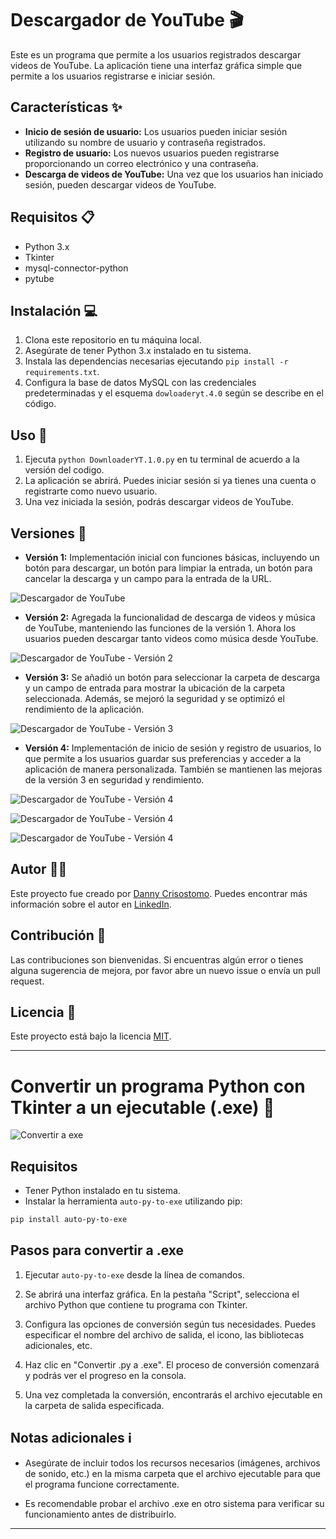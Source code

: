 # Descargador de YouTube 🎬

Este es un programa que permite a los usuarios registrados descargar videos de YouTube. La aplicación tiene una interfaz gráfica simple que permite a los usuarios registrarse e iniciar sesión.

## Características ✨

- **Inicio de sesión de usuario:** Los usuarios pueden iniciar sesión utilizando su nombre de usuario y contraseña registrados.
- **Registro de usuario:** Los nuevos usuarios pueden registrarse proporcionando un correo electrónico y una contraseña.
- **Descarga de videos de YouTube:** Una vez que los usuarios han iniciado sesión, pueden descargar videos de YouTube.

## Requisitos 📋

- Python 3.x
- Tkinter
- mysql-connector-python
- pytube

## Instalación 💻

1. Clona este repositorio en tu máquina local.
2. Asegúrate de tener Python 3.x instalado en tu sistema.
3. Instala las dependencias necesarias ejecutando `pip install -r requirements.txt`.
4. Configura la base de datos MySQL con las credenciales predeterminadas y el esquema `dowloaderyt.4.0` según se describe en el código.

## Uso 🚀

1. Ejecuta `python DownloaderYT.1.0.py` en tu terminal de acuerdo a la versión del codigo.
2. La aplicación se abrirá. Puedes iniciar sesión si ya tienes una cuenta o registrarte como nuevo usuario.
3. Una vez iniciada la sesión, podrás descargar videos de YouTube.

## Versiones 🔄

- **Versión 1:** Implementación inicial con funciones básicas, incluyendo un botón para descargar, un botón para limpiar la entrada, un botón para cancelar la descarga y un campo para la entrada de la URL.
  
![Descargador de YouTube](https://github.com/DannyCrisostomo/Descargador-de-YouTube/blob/26a3e4372d05ef7b310ed21f2cc9c463734d8e9b/Version%201/Imagen/DownloaderYT.1.0.png)

- **Versión 2:** Agregada la funcionalidad de descarga de videos y música de YouTube, manteniendo las funciones de la versión 1. Ahora los usuarios pueden descargar tanto videos como música desde YouTube.

![Descargador de YouTube - Versión 2](https://github.com/DannyCrisostomo/Descargador-de-YouTube/blob/f157fce43d10059a23c5339ce82b482386c56c2b/Version%202/Imagen/DownloaderYT.2.0.png)

- **Versión 3:** Se añadió un botón para seleccionar la carpeta de descarga y un campo de entrada para mostrar la ubicación de la carpeta seleccionada. Además, se mejoró la seguridad y se optimizó el rendimiento de la aplicación.

![Descargador de YouTube - Versión 3](https://github.com/DannyCrisostomo/Descargador-de-YouTube/blob/f157fce43d10059a23c5339ce82b482386c56c2b/Version%203/Imagen/DownloaderYT.3.0.png)

- **Versión 4:** Implementación de inicio de sesión y registro de usuarios, lo que permite a los usuarios guardar sus preferencias y acceder a la aplicación de manera personalizada. También se mantienen las mejoras de la versión 3 en seguridad y rendimiento.

![Descargador de YouTube - Versión 4](https://github.com/DannyCrisostomo/Descargador-de-YouTube/blob/f157fce43d10059a23c5339ce82b482386c56c2b/Version%204/Imagen/DownloaderYT.4.0.png)

![Descargador de YouTube - Versión 4](https://github.com/DannyCrisostomo/Descargador-de-YouTube/blob/f157fce43d10059a23c5339ce82b482386c56c2b/Version%204/Imagen/DownloaderYT.4.1.png)

![Descargador de YouTube - Versión 4](https://github.com/DannyCrisostomo/Descargador-de-YouTube/blob/f157fce43d10059a23c5339ce82b482386c56c2b/Version%204/Imagen/DownloaderYT.4.2.png)

## Autor 👨‍💻

Este proyecto fue creado por [Danny Crisostomo](https://github.com/DannyCrisostomo). Puedes encontrar más información sobre el autor en [LinkedIn](https://www.linkedin.com/in/danny-crisostomo/).

## Contribución 🤝

Las contribuciones son bienvenidas. Si encuentras algún error o tienes alguna sugerencia de mejora, por favor abre un nuevo issue o envía un pull request.

## Licencia 📄

Este proyecto está bajo la licencia [MIT](https://opensource.org/licenses/MIT).

----

# Convertir un programa Python con Tkinter a un ejecutable (.exe) 🚀

![Convertir a exe](https://github.com/DannyCrisostomo/Descargador_de_video-audio_YouTube/blob/0eb3c94de8e9346ee5ee867a4a52de0d3105895c/convertir%20a%20exe/convertir%20a%20exe.png)
 
## Requisitos

- Tener Python instalado en tu sistema.
- Instalar la herramienta `auto-py-to-exe` utilizando pip:

```bash
pip install auto-py-to-exe
```

## Pasos para convertir a .exe

1. Ejecutar `auto-py-to-exe` desde la línea de comandos.

2. Se abrirá una interfaz gráfica. En la pestaña "Script", selecciona el archivo Python que contiene tu programa con Tkinter.

3. Configura las opciones de conversión según tus necesidades. Puedes especificar el nombre del archivo de salida, el icono, las bibliotecas adicionales, etc.

4. Haz clic en "Convertir .py a .exe". El proceso de conversión comenzará y podrás ver el progreso en la consola.

5. Una vez completada la conversión, encontrarás el archivo ejecutable en la carpeta de salida especificada.

## Notas adicionales ℹ️

- Asegúrate de incluir todos los recursos necesarios (imágenes, archivos de sonido, etc.) en la misma carpeta que el archivo ejecutable para que el programa funcione correctamente.

- Es recomendable probar el archivo .exe en otro sistema para verificar su funcionamiento antes de distribuirlo.

---
